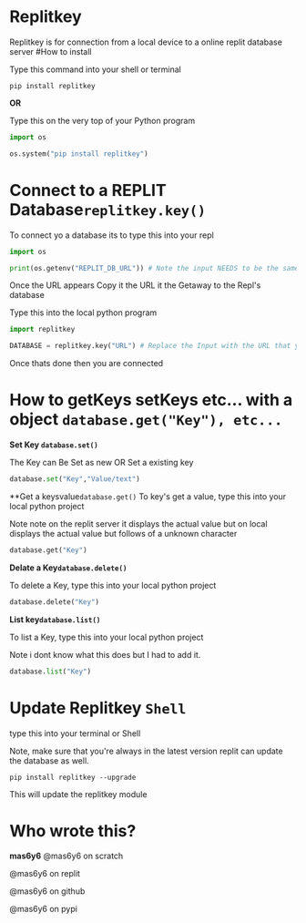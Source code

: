 # Replitkey
Replitkey is for connection from a local device to a online replit database server
#How to install

Type this command into your shell or terminal
```
pip install replitkey
```
**OR**

Type this on the very top of your Python program
```python
import os

os.system("pip install replitkey")
```

# Connect to a REPLIT Database`replitkey.key()`
To connect yo a database its to type this into your repl
```python
import os

print(os.getenv("REPLIT_DB_URL")) # Note the input NEEDS to be the same Don’t remove "REPLIT_DB_URL"
```
Once the URL appears Copy it the URL it the Getaway to the Repl's database

Type this into the local python program

```python
import replitkey

DATABASE = replitkey.key("URL") # Replace the Input with the URL that you Copyed
```
Once thats done then you are connected

# How to getKeys setKeys etc... with a object `database.get("Key"), etc...`

**Set Key `database.set()`**

The Key can Be Set as new OR Set a existing key
```python
database.set("Key","Value/text")
```

**Get a keysvalue`database.get()`
To key's get a value, type this into your local python project

Note note on the replit server it displays the actual value but on local displays the actual value but follows of a unknown character

```python
database.get("Key")
```

**Delate a Key`database.delete()`**

To delete a Key, type this into your local python project
```python
database.delete("Key")
```

**List key`database.list()`**

To list a Key, type this into your local python project

Note i dont know what this does but I had to add it.

```python
database.list("Key")
```

# Update Replitkey `Shell`

type this into your terminal or Shell

Note, make sure that you're always in the latest version replit can update the database as well.

```
pip install replitkey --upgrade
```

This will update the replitkey module

# Who wrote this?

**mas6y6**
@mas6y6 on scratch

@mas6y6 on replit

@mas6y6 on github

@mas6y6 on pypi
